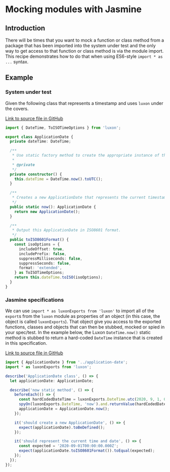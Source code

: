 # Mocking modules with Jasmine

## Introduction

There will be times that you want to mock a function or class method from a package that has been imported into the system under test and the only way to get access to that function or class method is via the module import. This recipe demonstrates how to do that when using ES6-style `import * as ...` syntax.

## Example

### System under test

Given the following class that represents a timestamp and uses `luxon` under the covers.

[Link to source file in GitHub](https://github.com/cebartling/test-driven/blob/main/angular/example1/src/app/models/core/application-date.ts)

```typescript
import { DateTime, ToISOTimeOptions } from 'luxon';

export class ApplicationDate {
  private dateTime: DateTime;

  /**
   * Use static factory method to create the appropriate instance of this class.
   *
   * @private
   */
  private constructor() {
    this.dateTime = DateTime.now().toUTC();
  }

  /**
   * Creates a new ApplicationDate that represents the current timestamp with the timezone set to UTC.
   */
  public static now(): ApplicationDate {
    return new ApplicationDate();
  }

  /**
   * Output this ApplicationDate in ISO8601 format.
   */
  public toISO8601Format() {
    const isoOptions = {
      includeOffset: true,
      includePrefix: false,
      suppressMilliseconds: false,
      suppressSeconds: false,
      format: 'extended',
    } as ToISOTimeOptions;
    return this.dateTime.toISO(isoOptions);
  }
}
```

### Jasmine specifications

We can use `import * as luxonExports from 'luxon'` to import all of the `export`s from the `luxon` module as properties of an object (in this case, the object is called `luxonExports`). That object give you access to the exported functions, classes and objects that can then be stubbed, mocked or spied in your spec/test. In the example below, the Luxon `DateTime.now()` static method is stubbed to return a hard-coded `DateTime` instance that is created in this specification.

[Link to source file in GitHub](https://github.com/cebartling/test-driven/blob/main/angular/example1/src/app/models/core/__tests__/application-date.spec.ts)

```typescript
import { ApplicationDate } from '../application-date';
import * as luxonExports from 'luxon';

describe('ApplicationDate class', () => {
  let applicationDate: ApplicationDate;

  describe('now static method', () => {
    beforeEach(() => {
      const hardCodedDateTime = luxonExports.DateTime.utc(2020, 9, 1, 0, 0, 0, 0);
      spyOn(luxonExports.DateTime, 'now').and.returnValue(hardCodedDateTime);
      applicationDate = ApplicationDate.now();
    });

    it('should create a new ApplicationDate', () => {
      expect(applicationDate).toBeDefined();
    });

    it('should represent the current time and date', () => {
      const expected = '2020-09-01T00:00:00.000Z';
      expect(applicationDate.toISO8601Format()).toEqual(expected);
    });
  });
});
```

